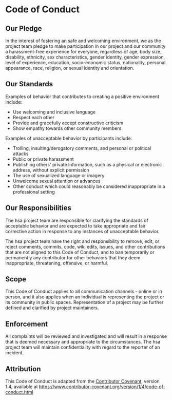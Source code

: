 
# Code of Conduct

## Our Pledge

In the interest of fostering an safe and welcoming environment, we as
the project team pledge to make participation in our project and
our community a harassment-free experience for everyone, regardless of age, body
size, disability, ethnicity, sex characteristics, gender identity, gender expression,
level of experience, education, socio-economic status, nationality, personal
appearance, race, religion, or sexual identity and orientation.

## Our Standards

Examples of behavior that contributes to creating a positive environment
include:

* Use welcoming and inclusive language
* Respect each other
* Provide and gracefully accept constructive criticism
* Show empathy towards other community members

Examples of unacceptable behavior by participants include:

* Trolling, insulting/derogatory comments, and personal or political attacks
* Public or private harassment
* Publishing others' private information, such as a physical or electronic
  address, without explicit permission
* The use of sexualized language or imagery
* Unwelcome sexual attention or advances
* Other conduct which could reasonably be considered inappropriate in a
  professional setting

## Our Responsibilities

The hsa project team are responsible for clarifying the standards of acceptable
behavior and are expected to take appropriate and fair corrective action in
response to any instances of unacceptable behavior.

The hsa project team have the right and responsibility to remove, edit, or
reject comments, commits, code, wiki edits, issues, and other contributions
that are not aligned to this Code of Conduct, and to ban temporarily or
permanently any contributor for other behaviors that they deem inappropriate,
threatening, offensive, or harmful.

## Scope

This Code of Conduct applies to all communication channels - online or in person,
and it also applies when an individual is representing the project or its community in
public spaces. Representation of a project may be further defined and clarified by project maintainers.

## Enforcement

All complaints will be reviewed and investigated and will result in a response that
is deemed necessary and appropriate to the circumstances. The hsa project team
will maintain confidentiality with regard to the reporter of an incident.


## Attribution

This Code of Conduct is adapted from the [Contributor Covenant](https://www.contributor-covenant.org), version 1.4,
available at https://www.contributor-covenant.org/version/1/4/code-of-conduct.html